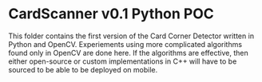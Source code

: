 # CardScanner v0.1 Python POC

This folder contains the first version of the Card Corner Detector written in Python and OpenCV. Experiements using more complicated algorithms found only in OpenCV are done here. If the algorithms are effective, then either open-source or custom implementations in C++ will have to be sourced to be able to be deployed on mobile.
